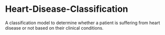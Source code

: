 # Heart-Disease-Classification
A classification model to determine whether a patient is suffering from heart disease or not based on their clinical conditions.
